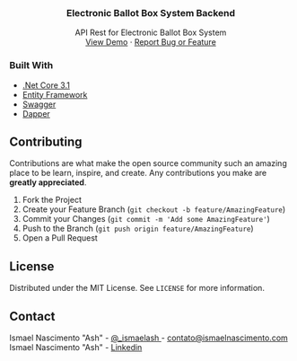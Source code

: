 


<!-- PROJECT LOGO -->
<br />

  <h3 align="center">Electronic Ballot Box System Backend</h3>

  <p align="center">
    API Rest for Electronic Ballot Box System
    <br />
    <a href="https://github.com/ismaelash/Electronic-Ballot-Box-Frontend">View Demo</a>
    ·
    <a href="https://github.com/ismaelash/Electronic-Ballot-Box-Backend/issues">Report Bug or Feature</a>
  </p>
</p>

### Built With

* [.Net Core 3.1](https://docs.microsoft.com/en-us/aspnet/core/?view=aspnetcore-3.1)
* [Entity Framework](https://docs.microsoft.com/en-us/ef/)
* [Swagger](https://swagger.io/)
* [Dapper](https://dapper-tutorial.net/)

<!-- CONTRIBUTING -->
## Contributing

Contributions are what make the open source community such an amazing place to be learn, inspire, and create. Any contributions you make are **greatly appreciated**.

1. Fork the Project
2. Create your Feature Branch (`git checkout -b feature/AmazingFeature`)
3. Commit your Changes (`git commit -m 'Add some AmazingFeature'`)
4. Push to the Branch (`git push origin feature/AmazingFeature`)
5. Open a Pull Request



<!-- LICENSE -->
## License

Distributed under the MIT License. See `LICENSE` for more information.



<!-- CONTACT -->
## Contact

Ismael Nascimento "Ash" - [@_ismaelash ](https://twitter.com/_ismaelash) - contato@ismaelnascimento.com
Ismael Nascimento "Ash" - [Linkedin ](https://www.linkedin.com/in/ismaelash)
